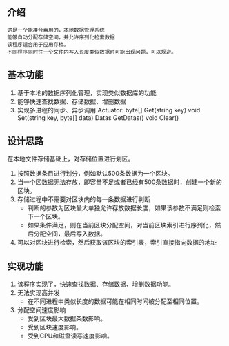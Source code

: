 ﻿## 介绍
    这是一个能凑合着用的，本地数据管理系统
    能够自动分配存储空间，并允许序列化检索数据
    该程序适合用于应用存档。
    不同程序同时往一个文件内写入长度类似数据时可能出现问题，可以规避。

## 基本功能
1. 基于本地的数据序列化管理，实现类似数据库的功能
2. 能够快速查找数据、存储数据、增删数据
3. 实现多进程的同步、异步调用
Actuator:
    byte[] Get(string key)
    void Set(string key, byte[] data)
    Datas GetDatas()
    void Clear()

## 设计思路

在本地文件存储基础上，对存储位置进行划区。
1. 按照数据条目进行划分，例如默认500条数据为一个区块。
2. 当一个区数据无法存放，即容量不足或者已经有500条数据时，创建一个新的区块。
3. 存储过程中不需要对区块内的每一条数据进行判断
    - 判断的参数为区块最大单独允许存放数据长度，如果该参数不满足则检索下一个区块。
    - 如果条件满足，则在当前区块分配空间，对当前区块索引进行序列化，然后分配空间，最后写入数据。
4. 可以对区块进行检索，然后获取该区块的索引表，索引直接指向数据的地址

## 实现功能
1. 该程序实现了，快速查找数据、存储数据、增删数据功能。
2. 无法实现高并发
    - 在不同进程中类似长度的数据可能在相同时间被分配至相同位置。
3. 分配空间速度影响
    - 受到区块最大数据条数影响。
    - 受到区块速度影响。
    - 受到CPU和磁盘读写速度影响。

